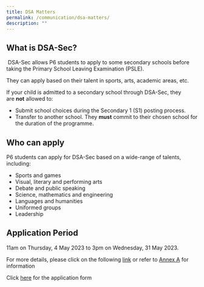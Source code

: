 ```yaml
---
title: DSA Matters
permalink: /communication/dsa-matters/
description: ""
---
```

What is DSA-Sec?
----------------

 DSA-Sec allows P6 students to apply to some secondary schools before taking the Primary School Leaving Examination (PSLE).

They can apply based on their talent in sports, arts, academic areas, etc.

If your child is admitted to a secondary school through DSA-Sec, they are **not** allowed to:

*   Submit school choices during the Secondary 1 (S1) posting process.
*   Transfer to another school. They **must** commit to their chosen school for the duration of the programme.

Who can apply
-------------

P6 students can apply for DSA-Sec based on a wide-range of talents, including:

*   Sports and games
*   Visual, literary and performing arts
*   Debate and public speaking
*   Science, mathematics and engineering
*   Languages and humanities
*   Uniformed groups
*   Leadership

Application Period
-------------
11am on Thursday, 4 May 2023 to 3pm on Wednesday, 31 May 2023.


For more details, please click on the following [link](https://www.moe.gov.sg/secondary/dsa) or refer to [Annex A](/files/annex%20a%20info%20sheet%20on%202023%20dsa-sec%20for%20primary%206%20students.pdf) for information

Click [here](/files/annex%20e-dsa-sec%20application%20template%20for%20students%20in%20moe%20sch.pdf) for the application form